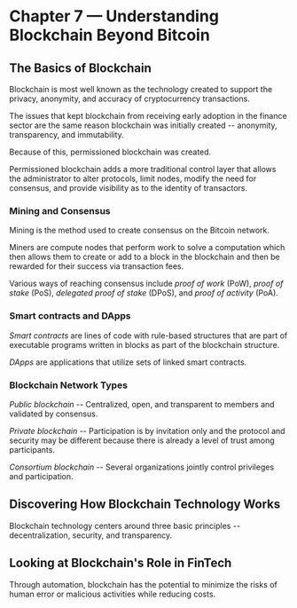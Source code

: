 # Chapter 7 — Understanding Blockchain Beyond Bitcoin

## The Basics of Blockchain

Blockchain is most well known as the technology created to support the privacy, anonymity, and accuracy of cryptocurrency transactions.

The issues that kept blockchain from receiving early adoption in the finance sector are the same reason blockchain was initially created -- anonymity, transparency, and immutability.

Because of this, permissioned blockchain was created.

Permissioned blockchain adds a more traditional control layer that allows the administrator to alter protocols, limit nodes, modify the need for consensus, and provide visibility as to the identity of transactors.

### Mining and Consensus

Mining is the method used to create consensus on the Bitcoin network.

Miners are compute nodes that perform work to solve a computation which then allows them to create or add to a block in the blockchain and then be rewarded for their success via transaction fees.

Various ways of reaching consensus include _proof of work_ (PoW), _proof of stake_ (PoS), _delegated proof of stake_ (DPoS), and _proof of activity_ (PoA).

### Smart contracts and DApps

_Smart contracts_ are lines of code with rule-based structures that are part of executable programs written in blocks as part of the blockchain structure.

_DApps_ are applications that utilize sets of linked smart contracts.

### Blockchain Network Types

_Public blockchain_ -- Centralized, open, and transparent to members and validated by consensus.

_Private blockchain_ -- Participation is by invitation only and the protocol and security may be different because there is already a level of trust among participants.

_Consortium blockchain_ -- Several organizations jointly control privileges and participation.

## Discovering How Blockchain Technology Works

Blockchain technology centers around three basic principles -- decentralization, security, and transparency.

## Looking at Blockchain's Role in FinTech

Through automation, blockchain has the potential to minimize the risks of human error or malicious activities while reducing costs.
